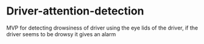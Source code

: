 # Driver-attention-detection

MVP for detecting drowsiness of driver using the eye lids of the driver, if the driver seems to be drowsy it gives an alarm
